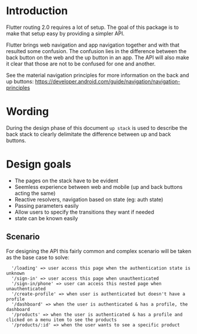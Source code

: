 # Introduction

Flutter routing 2.0 requires a lot of setup. The goal of this package is to make that setup
easy by providing a simpler API.

Flutter brings web navigation and app navigation together and with that resulted some confusion. The confusion lies in the difference between the back button on the web and the up button in an app. The API will also make it clear that those are not to be confused for one and another.

See the material navigation principles for more information on the back and up buttons: https://developer.android.com/guide/navigation/navigation-principles

# Wording

During the design phase of this document `up stack` is used to describe the back stack to clearly delimitate the difference between up and back buttons.


# Design goals

  - The pages on the stack have to be evident
  - Seemless experience between web and mobile (up and back buttons acting the same)
  - Reactive resolvers, navigation based on state (eg: auth state)
  - Passing parameters easily
  - Allow users to specify the transitions they want if needed
  - state can be known easily

## Scenario

For designing the API this fairly common and complex scenario will be taken as the base case to solve:

```
  '/loading' => user access this page when the authentication state is unknown
  '/sign-in' => user access this page when unauthenticated
  '/sign-in/phone' => user can access this nested page when unauthenticated 
  '/create-profile' => when user is authenticated but doesn't have a profile 
  '/dashboard' => when the user is authenticated & has a profile, the dashboard
  '/products' => when the user is authenticated & has a profile and clicked on a menu item to see the products
  '/products/:id' => when the user wants to see a specific product
```